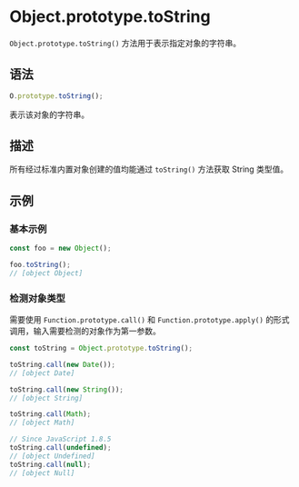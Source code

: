 # Object.prototype.toString

`Object.prototype.toString()` 方法用于表示指定对象的字符串。

## 语法

```js
O.prototype.toString();
```

表示该对象的字符串。

## 描述

所有经过标准内置对象创建的值均能通过 `toString()` 方法获取 String 类型值。

## 示例

### 基本示例

```js
const foo = new Object();

foo.toString();
// [object Object]
```

### 检测对象类型

需要使用 `Function.prototype.call()` 和 `Function.prototype.apply()` 的形式调用，输入需要检测的对象作为第一参数。

```js
const toString = Object.prototype.toString();

toString.call(new Date());
// [object Date]

toString.call(new String());
// [object String]

toString.call(Math);
// [object Math]

// Since JavaScript 1.8.5
toString.call(undefined);
// [object Undefined]
toString.call(null);
// [object Null]
```
